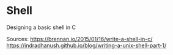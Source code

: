 # Shell
Designing a basic shell in C

Sources:
https://brennan.io/2015/01/16/write-a-shell-in-c/
https://indradhanush.github.io/blog/writing-a-unix-shell-part-1/
